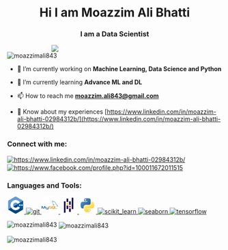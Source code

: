 <h1 align="center">Hi I am Moazzim Ali Bhatti</h1>
<h3 align="center">I am a Data Scientist</h3>

<img align="right" width=400 src="https://i.gifer.com/bJk.gif">

<p align="left"> <img src="https://komarev.com/ghpvc/?username=moazzimali843&label=Profile%20views&color=0e75b6&style=flat" alt="moazzimali843" /> </p>

- 🔭 I’m currently working on **Machine Learning, Data Science and Python**

- 🌱 I’m currently learning **Advance ML and DL**

- 📫 How to reach me **moazzim.ali843@gmail.com**

- 📄 Know about my experiences [https://www.linkedin.com/in/moazzim-ali-bhatti-02984312b/](https://www.linkedin.com/in/moazzim-ali-bhatti-02984312b/)

<h3 align="left">Connect with me:</h3>
<p align="left">
<a href="https://linkedin.com/in/https://www.linkedin.com/in/moazzim-ali-bhatti-02984312b/" target="blank"><img align="center" src="https://raw.githubusercontent.com/rahuldkjain/github-profile-readme-generator/master/src/images/icons/Social/linked-in-alt.svg" alt="https://www.linkedin.com/in/moazzim-ali-bhatti-02984312b/" height="30" width="40" /></a>
<a href="https://fb.com/https://www.facebook.com/profile.php?id=100011672011515" target="blank"><img align="center" src="https://raw.githubusercontent.com/rahuldkjain/github-profile-readme-generator/master/src/images/icons/Social/facebook.svg" alt="https://www.facebook.com/profile.php?id=100011672011515" height="30" width="40" /></a>
</p>

<h3 align="left">Languages and Tools:</h3>
<p align="left"> <a href="https://www.w3schools.com/cpp/" target="_blank" rel="noreferrer"> <img src="https://raw.githubusercontent.com/devicons/devicon/master/icons/cplusplus/cplusplus-original.svg" alt="cplusplus" width="40" height="40"/> </a> <a href="https://git-scm.com/" target="_blank" rel="noreferrer"> <img src="https://www.vectorlogo.zone/logos/git-scm/git-scm-icon.svg" alt="git" width="40" height="40"/> </a> <a href="https://www.mysql.com/" target="_blank" rel="noreferrer"> <img src="https://raw.githubusercontent.com/devicons/devicon/master/icons/mysql/mysql-original-wordmark.svg" alt="mysql" width="40" height="40"/> </a> <a href="https://pandas.pydata.org/" target="_blank" rel="noreferrer"> <img src="https://raw.githubusercontent.com/devicons/devicon/2ae2a900d2f041da66e950e4d48052658d850630/icons/pandas/pandas-original.svg" alt="pandas" width="40" height="40"/> </a> <a href="https://www.python.org" target="_blank" rel="noreferrer"> <img src="https://raw.githubusercontent.com/devicons/devicon/master/icons/python/python-original.svg" alt="python" width="40" height="40"/> </a> <a href="https://scikit-learn.org/" target="_blank" rel="noreferrer"> <img src="https://upload.wikimedia.org/wikipedia/commons/0/05/Scikit_learn_logo_small.svg" alt="scikit_learn" width="40" height="40"/> </a> <a href="https://seaborn.pydata.org/" target="_blank" rel="noreferrer"> <img src="https://seaborn.pydata.org/_images/logo-mark-lightbg.svg" alt="seaborn" width="40" height="40"/> </a> <a href="https://www.tensorflow.org" target="_blank" rel="noreferrer"> <img src="https://www.vectorlogo.zone/logos/tensorflow/tensorflow-icon.svg" alt="tensorflow" width="40" height="40"/> </a> </p>

<p><img align="left" src="https://github-readme-stats.vercel.app/api/top-langs?username=moazzimali843&show_icons=true&locale=en&layout=compact" alt="moazzimali843" /></p>

<p>&nbsp;<img align="center" src="https://github-readme-stats.vercel.app/api?username=moazzimali843&show_icons=true&locale=en" alt="moazzimali843" /></p>

<p><img align="center" src="https://github-readme-streak-stats.herokuapp.com/?user=moazzimali843&" alt="moazzimali843" /></p>
